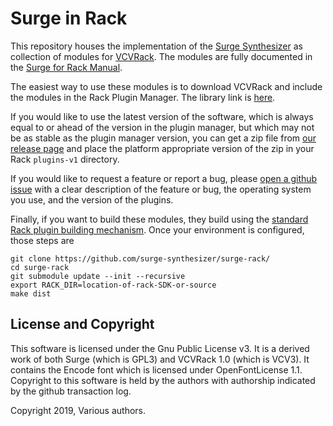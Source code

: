 # Surge in Rack

This repository houses the implementation of the [Surge Synthesizer](https://surge-synthesizer.github.io/) as
collection of modules for [VCVRack](https://vcvrack.com/). The modules are fully documented in the 
[Surge for Rack Manual](https://surge-synthesizer.github.io/rack_manual/).

The easiest way to use these modules is to download VCVRack and include the modules in the Rack Plugin Manager.
The library link is [here](https://vcvrack.com/plugins.html#Surge%20for%20Rack).

If you would like to use the latest version of the software, which is always equal to or ahead of the version in
the plugin manager, but which may not be as stable as the plugin manager version, you can get a zip file from
[our release page](https://github.com/surge-synthesizer/surge-rack/releases/tag/Nightly) and place the platform
appropriate version of the zip in your Rack `plugins-v1` directory.

If you would like to request a feature or report a bug, please 
[open a github issue](https://github.com/surge-synthesizer/surge-rack/issues)
with a clear description of the feature or bug, the operating system you use, and the version of the plugins.

Finally, if you want to build these modules, they build using the 
[standard Rack plugin building mechanism](https://vcvrack.com/manual/Building.html). Once your environment
is configured, those steps are

```
git clone https://github.com/surge-synthesizer/surge-rack/
cd surge-rack
git submodule update --init --recursive
export RACK_DIR=location-of-rack-SDK-or-source
make dist
```


## License and Copyright

This software is licensed under the Gnu Public License v3. It is a derived work of both Surge (which is GPL3)
and VCVRack 1.0 (which is VCV3). It contains the Encode font which is licensed under OpenFontLicense 1.1.
Copyright to this software is held by the authors with authorship indicated by the github transaction log.

Copyright 2019, Various authors.
